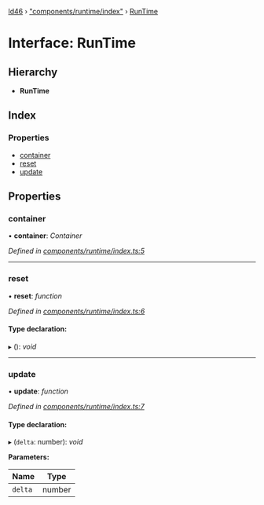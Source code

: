 [ld46](../README.md) › ["components/runtime/index"](../modules/_components_runtime_index_.md) › [RunTime](_components_runtime_index_.runtime.md)

# Interface: RunTime

## Hierarchy

* **RunTime**

## Index

### Properties

* [container](_components_runtime_index_.runtime.md#container)
* [reset](_components_runtime_index_.runtime.md#reset)
* [update](_components_runtime_index_.runtime.md#update)

## Properties

###  container

• **container**: *Container*

*Defined in [components/runtime/index.ts:5](https://github.com/jrod-disco/ld46-keepalive/blob/2baec31/src/components/runtime/index.ts#L5)*

___

###  reset

• **reset**: *function*

*Defined in [components/runtime/index.ts:6](https://github.com/jrod-disco/ld46-keepalive/blob/2baec31/src/components/runtime/index.ts#L6)*

#### Type declaration:

▸ (): *void*

___

###  update

• **update**: *function*

*Defined in [components/runtime/index.ts:7](https://github.com/jrod-disco/ld46-keepalive/blob/2baec31/src/components/runtime/index.ts#L7)*

#### Type declaration:

▸ (`delta`: number): *void*

**Parameters:**

Name | Type |
------ | ------ |
`delta` | number |

